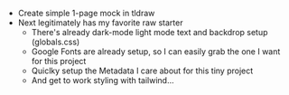 - Create simple 1-page mock in tldraw
- Next legitimately has my favorite raw starter
  - There's already dark-mode light mode text and backdrop setup (globals.css)
  - Google Fonts are already setup, so I can easily grab the one I want for this project
  - Quiclky setup the Metadata I care about for this tiny project
  - And get to work styling with tailwind…

